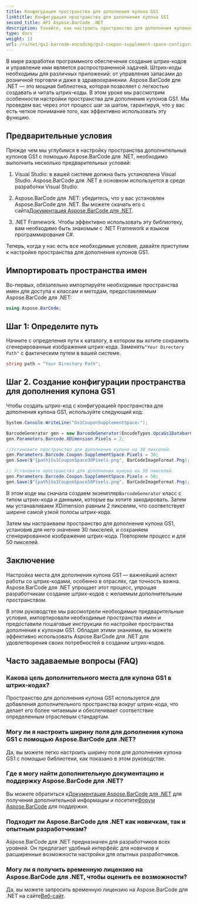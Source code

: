 ```yaml
---
title: Конфигурация пространства для дополнения купона GS1
linktitle: Конфигурация пространства для дополнения купона GS1
second_title: API Aspose.BarCode .NET
description: Узнайте, как настроить пространство для дополнения купонов GS1 с помощью Aspose.BarCode для .NET. Следуйте нашему пошаговому руководству, чтобы освоить эту функцию.
type: docs
weight: 11
url: /ru/net/gs1-barcode-encoding/gs1-coupon-supplement-space-configuration/
---
```


В мире разработки программного обеспечения создание штрих-кодов и управление ими является распространенной задачей. Штрих-коды необходимы для различных приложений: от управления запасами до розничной торговли и даже в здравоохранении. Aspose.BarCode для .NET — это мощная библиотека, которая позволяет с легкостью создавать и читать штрих-коды. В этом уроке мы рассмотрим особенности настройки пространства для дополнения купонов GS1. Мы проведем вас через этот процесс шаг за шагом, гарантируя, что у вас есть четкое понимание того, как эффективно использовать эту функцию.

## Предварительные условия

Прежде чем мы углубимся в настройку пространства дополнительных купонов GS1 с помощью Aspose.BarCode для .NET, необходимо выполнить несколько предварительных условий:

1. Visual Studio: в вашей системе должна быть установлена Visual Studio. Aspose.BarCode для .NET в основном используется в среде разработки Visual Studio.

2.  Aspose.BarCode для .NET: убедитесь, что у вас установлен Aspose.BarCode для .NET. Вы можете скачать его с сайта[Документация Aspose.BarCode для .NET](https://reference.aspose.com/barcode/net/).

3. .NET Framework. Чтобы эффективно использовать эту библиотеку, вам необходимо быть знакомым с .NET Framework и языком программирования C#.

Теперь, когда у нас есть все необходимые условия, давайте приступим к настройке пространства для дополнения купонов GS1.

## Импортировать пространства имен

Во-первых, обязательно импортируйте необходимые пространства имен для доступа к классам и методам, предоставляемым Aspose.BarCode для .NET:

```csharp
using Aspose.BarCode;
```

## Шаг 1: Определите путь

 Начните с определения пути к каталогу, в котором вы хотите сохранить сгенерированные изображения штрих-кода. Заменять`"Your Directory Path"` с фактическим путем в вашей системе.

```csharp
string path = "Your Directory Path";
```

## Шаг 2. Создание конфигурации пространства для дополнения купона GS1

Чтобы создать штрих-код с конфигурацией пространства для дополнения купона GS1, используйте следующий код:

```csharp
System.Console.WriteLine("Gs1CouponSupplementSpace:");

BarcodeGenerator gen = new BarcodeGenerator(EncodeTypes.UpcaGs1DatabarCoupon, "123456789012(8110)ASPOSE");
gen.Parameters.Barcode.XDimension.Pixels = 2;

//Установите пространство для дополнения купона на 30 пикселей.
gen.Parameters.Barcode.Coupon.SupplementSpace.Pixels = 30;
gen.Save($"{path}Gs1CouponSpace30Pixels.png", BarCodeImageFormat.Png);

// Установите пространство для дополнения купона на 50 пикселей.
gen.Parameters.Barcode.Coupon.SupplementSpace.Pixels = 50;
gen.Save($"{path}Gs1CouponSpace50Pixels.png", BarCodeImageFormat.Png);
```

 В этом коде мы сначала создаем экземпляр`BarcodeGenerator` класс с типом штрих-кода и данными, которые вы хотите закодировать. Затем мы устанавливаем XDimension равным 2 пикселям, что соответствует ширине самой узкой полосы штрих-кода. 

Затем мы настраиваем пространство для дополнения купона GS1, установив для него значение 30 пикселей, и сохраняем сгенерированное изображение штрих-кода. Повторяем процесс и для 50 пикселей.

## Заключение

Настройка места для дополнения купона GS1 — важнейший аспект работы со штрих-кодами, особенно в отраслях, где точность важна. Aspose.BarCode для .NET упрощает этот процесс, упрощая разработчикам создание штрих-кодов с желаемым дополнительным пространством.

В этом руководстве мы рассмотрели необходимые предварительные условия, импортировали необходимые пространства имен и предоставили пошаговые инструкции по настройке пространства дополнения к купонам GS1. Обладая этими знаниями, вы можете эффективно использовать Aspose.BarCode для .NET для удовлетворения своих потребностей в создании штрих-кодов.

## Часто задаваемые вопросы (FAQ)

### Какова цель дополнительного места для купона GS1 в штрих-кодах?
Пространство для дополнения купона GS1 используется для добавления дополнительного пространства вокруг штрих-кода, что делает его более читаемым и обеспечивает соответствие определенным отраслевым стандартам.

### Могу ли я настроить ширину поля для дополнения купона GS1 с помощью Aspose.BarCode для .NET?
Да, вы можете легко настроить ширину поля для дополнения купона GS1 с помощью библиотеки, как показано в этом руководстве.

### Где я могу найти дополнительную документацию и поддержку Aspose.BarCode для .NET?
 Вы можете обратиться к[Документация Aspose.BarCode для .NET](https://reference.aspose.com/barcode/net/) для получения дополнительной информации и посетите[Форум Aspose.BarCode](https://forum.aspose.com/c/barcode/13) для поддержки.

### Подходит ли Aspose.BarCode для .NET как новичкам, так и опытным разработчикам?
Aspose.BarCode для .NET предназначен для разработчиков всех уровней. Он предлагает удобный интерфейс для новичков и расширенные возможности настройки для опытных разработчиков.

### Могу ли я получить временную лицензию на Aspose.BarCode для .NET, чтобы оценить ее возможности?
 Да, вы можете запросить временную лицензию на Aspose.BarCode для .NET на сайте[Веб-сайт](https://purchase.aspose.com/temporary-license/).